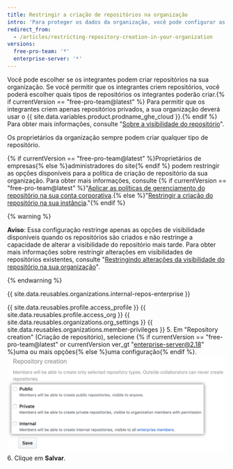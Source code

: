 ```yaml
---
title: Restringir a criação de repositórios na organização
intro: 'Para proteger os dados da organização, você pode configurar as permissões de criação de repositórios na organização.'
redirect_from:
  - /articles/restricting-repository-creation-in-your-organization
versions:
  free-pro-team: '*'
  enterprise-server: '*'
---
```


Você pode escolher se os integrantes podem criar repositórios na sua organização. Se você permitir que os integrantes criem repositórios, você poderá escolher quais tipos de repositórios os integrantes poderão criar.{% if currentVersion == "free-pro-team@latest" %} Para permitir que os integrantes criem apenas repositórios privados, a sua organização deverá usar o {{ site.data.variables.product.prodname_ghe_cloud }}.{% endif %} Para obter mais informações, consulte "[Sobre a visibilidade do repositório](/github/creating-cloning-and-archiving-repositories/about-repository-visibility)".

Os proprietários da organização sempre podem criar qualquer tipo de repositório.

{% if currentVersion == "free-pro-team@latest" %}Proprietários de empresas{% else %}administradores do site{% endif %} podem restringir as opções disponíveis para a política de criação de repositório da sua organização. Para obter mais informações, consulte {% if currentVersion == "free-pro-team@latest" %}"[Aplicar as políticas de gerenciamento do repositório na sua conta corporativa](/github/setting-up-and-managing-your-enterprise-account/enforcing-repository-management-policies-in-your-enterprise-account).{% else %}"[Restringir a criação do repositório na sua instância](/enterprise/admin/user-management/restricting-repository-creation-in-your-instance)."{% endif %}

{% warning %}

**Aviso**: Essa configuração restringe apenas as opções de visibilidade disponíveis quando os repositórios são criados e não restringe a capacidade de alterar a visibilidade do repositório mais tarde. Para obter mais informações sobre restringir alterações em visibilidades de repositórios existentes, consulte "[Restringindo alterações da visibilidade do repositório na sua organização](/github/setting-up-and-managing-organizations-and-teams/restricting-repository-visibility-changes-in-your-organization)".

{% endwarning %}

{{ site.data.reusables.organizations.internal-repos-enterprise }}

{{ site.data.reusables.profile.access_profile }}
{{ site.data.reusables.profile.access_org }}
{{ site.data.reusables.organizations.org_settings }}
{{ site.data.reusables.organizations.member-privileges }}
5. Em "Repository creation" (Criação de repositório), selecione {% if currentVersion == "free-pro-team@latest" or currentVersion ver_gt "enterprise-server@2.18" %}uma ou mais opções{% else %}uma configuração{% endif %}. ![Opções de criação de repositório](/assets/images/help/organizations/repo-creation-perms-radio-buttons.png)
6. Clique em **Salvar**.
